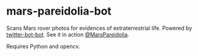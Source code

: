 # mars-pareidolia-bot

Scans Mars rover photos for evidences of extraterrestrial life. Powered by [twitter-bot-bot](https://github.com/dnass/twitter-bot-bot). See it in action [@MarsPareidolia](https://twitter.com/marspareidolia).

Requires Python and opencv.
